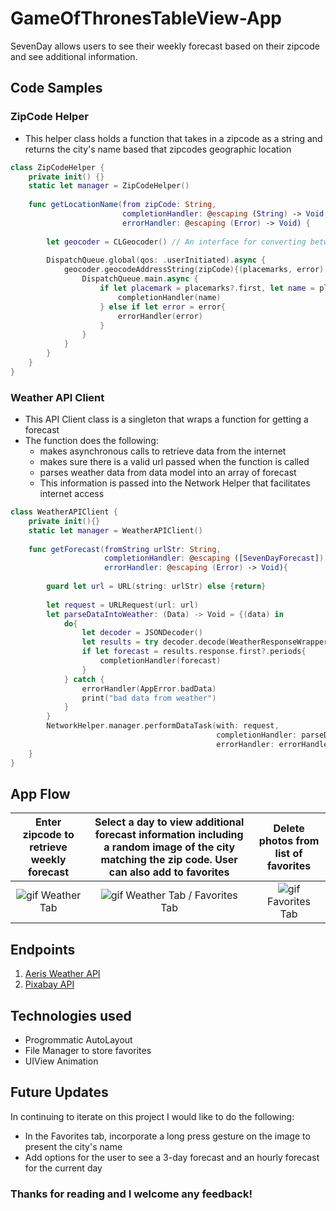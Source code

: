 # GameOfThronesTableView-App

SevenDay allows users to see their weekly forecast based on their zipcode and see additional information.

## Code Samples

### ZipCode Helper
- This helper class holds a function that takes in a zipcode as a string and returns the city's name based that zipcodes geographic location

```swift
class ZipCodeHelper {
    private init() {}
    static let manager = ZipCodeHelper()
    
    func getLocationName(from zipCode: String,
                         completionHandler: @escaping (String) -> Void,
                         errorHandler: @escaping (Error) -> Void) {
        
        let geocoder = CLGeocoder() // An interface for converting between geographic coordinates and place names.
        
        DispatchQueue.global(qos: .userInitiated).async {
            geocoder.geocodeAddressString(zipCode){(placemarks, error) -> Void in
                DispatchQueue.main.async {
                    if let placemark = placemarks?.first, let name = placemark.locality {
                        completionHandler(name)
                    } else if let error = error{
                        errorHandler(error)
                    }
                }
            }
        }
    }
}

```

### Weather API Client
- This API Client class is a singleton that wraps a function for getting a forecast
- The function does the following:
  - makes asynchronous calls to retrieve data from the internet
  - makes sure there is a valid url passed when the function is called
  - parses weather data from data model into an array of forecast
  - This information is passed into the Network Helper that facilitates internet access

```swift
class WeatherAPIClient {
    private init(){}
    static let manager = WeatherAPIClient()
    
    func getForecast(fromString urlStr: String,
                     completionHandler: @escaping ([SevenDayForecast]) -> Void,
                     errorHandler: @escaping (Error) -> Void){
        
        guard let url = URL(string: urlStr) else {return}
        
        let request = URLRequest(url: url)
        let parseDataIntoWeather: (Data) -> Void = {(data) in
            do{
                let decoder = JSONDecoder()
                let results = try decoder.decode(WeatherResponseWrapper.self, from: data)
                if let forecast = results.response.first?.periods{
                    completionHandler(forecast)
                }
            } catch {
                errorHandler(AppError.badData)
                print("bad data from weather")
            }
        }
        NetworkHelper.manager.performDataTask(with: request,
                                              completionHandler: parseDataIntoWeather,
                                              errorHandler: errorHandler)
    }
}

```

## App Flow

Enter zipcode to retrieve weekly forecast | Select a day to view additional forecast information including a random image of the city matching the zip code. User can also add to favorites | Delete photos from list of favorites
:---: | :---: | :---: 
![gif](https://github.com/ncsouvenir/SevenDay/blob/master/Gifs/gettingForecastWithZipcode.gif) Weather Tab | ![gif](https://github.com/ncsouvenir/SevenDay/blob/master/Gifs/addingToFavorites.gif) Weather Tab / Favorites Tab | ![gif](https://github.com/ncsouvenir/SevenDay/blob/master/Gifs/deletingFavorites.gif) Favorites Tab



## Endpoints

1. [Aeris Weather API](https://www.aerisweather.com/support/docs/api/)
2. [Pixabay API](https://pixabay.com/api/docs/)




## Technologies used

- Progrommatic AutoLayout
- File Manager to store favorites
- UIView Animation



## Future Updates
In continuing to iterate on this project I would like to do the following:

- In the Favorites tab, incorporate a long press gesture on the image to present the city's name
- Add options for the user to see a 3-day forecast and an hourly forecast for the current day


### Thanks for reading and I welcome any feedback!

